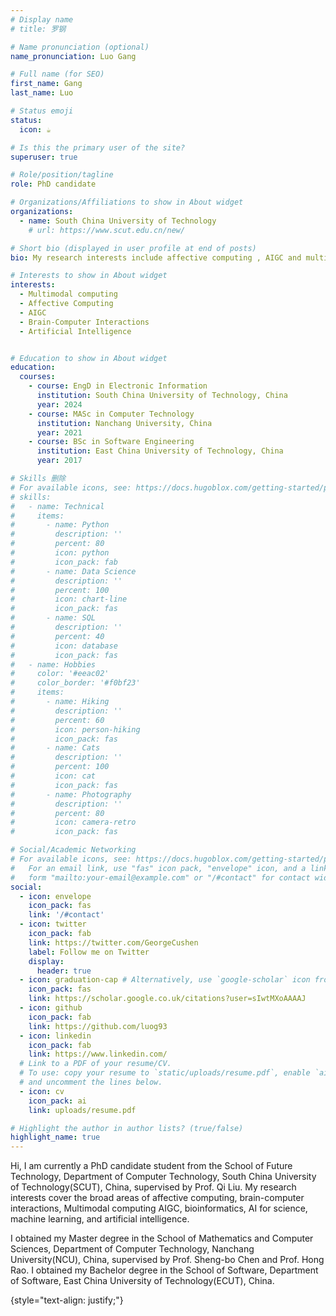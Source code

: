 ```yaml
---
# Display name
# title: 罗钢

# Name pronunciation (optional)
name_pronunciation: Luo Gang

# Full name (for SEO)
first_name: Gang
last_name: Luo

# Status emoji
status:
  icon: ☕️

# Is this the primary user of the site?
superuser: true

# Role/position/tagline
role: PhD candidate

# Organizations/Affiliations to show in About widget
organizations:
  - name: South China University of Technology
    # url: https://www.scut.edu.cn/new/

# Short bio (displayed in user profile at end of posts)
bio: My research interests include affective computing , AIGC and multimodal computing.

# Interests to show in About widget
interests:
  - Multimodal computing
  - Affective Computing
  - AIGC
  - Brain-Computer Interactions
  - Artificial Intelligence


# Education to show in About widget
education:
  courses:
    - course: EngD in Electronic Information
      institution: South China University of Technology, China
      year: 2024
    - course: MASc in Computer Technology
      institution: Nanchang University, China
      year: 2021
    - course: BSc in Software Engineering
      institution: East China University of Technology, China
      year: 2017

# Skills 删除
# For available icons, see: https://docs.hugoblox.com/getting-started/page-builder/#icons
# skills:
#   - name: Technical
#     items:
#       - name: Python
#         description: ''
#         percent: 80
#         icon: python
#         icon_pack: fab
#       - name: Data Science
#         description: ''
#         percent: 100
#         icon: chart-line
#         icon_pack: fas
#       - name: SQL
#         description: ''
#         percent: 40
#         icon: database
#         icon_pack: fas
#   - name: Hobbies
#     color: '#eeac02'
#     color_border: '#f0bf23'
#     items:
#       - name: Hiking
#         description: ''
#         percent: 60
#         icon: person-hiking
#         icon_pack: fas
#       - name: Cats
#         description: ''
#         percent: 100
#         icon: cat
#         icon_pack: fas
#       - name: Photography
#         description: ''
#         percent: 80
#         icon: camera-retro
#         icon_pack: fas

# Social/Academic Networking
# For available icons, see: https://docs.hugoblox.com/getting-started/page-builder/#icons
#   For an email link, use "fas" icon pack, "envelope" icon, and a link in the
#   form "mailto:your-email@example.com" or "/#contact" for contact widget.
social:
  - icon: envelope
    icon_pack: fas
    link: '/#contact'
  - icon: twitter
    icon_pack: fab
    link: https://twitter.com/GeorgeCushen
    label: Follow me on Twitter
    display:
      header: true
  - icon: graduation-cap # Alternatively, use `google-scholar` icon from `ai` icon pack
    icon_pack: fas
    link: https://scholar.google.co.uk/citations?user=sIwtMXoAAAAJ
  - icon: github
    icon_pack: fab
    link: https://github.com/luog93
  - icon: linkedin
    icon_pack: fab
    link: https://www.linkedin.com/
  # Link to a PDF of your resume/CV.
  # To use: copy your resume to `static/uploads/resume.pdf`, enable `ai` icons in `params.yaml`,
  # and uncomment the lines below.
  - icon: cv
    icon_pack: ai
    link: uploads/resume.pdf

# Highlight the author in author lists? (true/false)
highlight_name: true
---
```


Hi, I am currently a PhD candidate student from the School of Future Technology, Department of Computer Technology, South China University of Technology(SCUT), China, supervised by Prof. Qi Liu. My research interests cover the broad areas of affective computing, brain-computer interactions, Multimodal computing AIGC, bioinformatics, AI for science, machine learning, and artificial intelligence.

I obtained my Master degree in the School of Mathematics and Computer Sciences, Department of Computer Technology, Nanchang University(NCU), China, supervised by Prof. Sheng-bo Chen and Prof. Hong Rao. I obtained my Bachelor degree in the School of Software, Department of Software, East China University of Technology(ECUT), China.

{style="text-align: justify;"}
